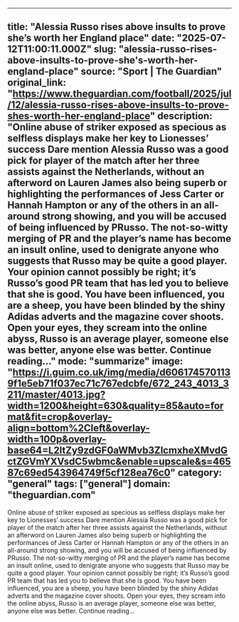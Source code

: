 ---
   title: "Alessia Russo rises above insults to prove she’s worth her England place"
   date: "2025-07-12T11:00:11.000Z"
   slug: "alessia-russo-rises-above-insults-to-prove-she's-worth-her-england-place"
   source: "Sport | The Guardian"
   original_link: "https://www.theguardian.com/football/2025/jul/12/alessia-russo-rises-above-insults-to-prove-shes-worth-her-england-place"
   description: "Online abuse of striker exposed as specious as selfless displays make her key to Lionesses’ success Dare mention Alessia Russo was a good pick for player of the match after her three assists against the Netherlands, without an afterword on Lauren James also being superb or highlighting the performances of Jess Carter or Hannah Hampton or any of the others in an all-around strong showing, and you will be accused of being influenced by PRusso. The not-so-witty merging of PR and the player’s name has become an insult online, used to denigrate anyone who suggests that Russo may be quite a good player. Your opinion cannot possibly be right; it’s Russo’s good PR team that has led you to believe that she is good. You have been influenced, you are a sheep, you have been blinded by the shiny Adidas adverts and the magazine cover shoots. Open your eyes, they scream into the online abyss, Russo is an average player, someone else was better, anyone else was better.  Continue reading..."
   mode: "summarize"
   image: "https://i.guim.co.uk/img/media/d6061745701139f1e5eb71f037ec71c767edcbfe/672_243_4013_3211/master/4013.jpg?width=1200&height=630&quality=85&auto=format&fit=crop&overlay-align=bottom%2Cleft&overlay-width=100p&overlay-base64=L2ltZy9zdGF0aWMvb3ZlcmxheXMvdGctZGVmYXVsdC5wbmc&enable=upscale&s=46587c69ed543964749f5cf128ea76c0"
   category: "general"
   tags: ["general"]
   domain: "theguardian.com"
  ---
  Online abuse of striker exposed as specious as selfless displays make her key to Lionesses’ success Dare mention Alessia Russo was a good pick for player of the match after her three assists against the Netherlands, without an afterword on Lauren James also being superb or highlighting the performances of Jess Carter or Hannah Hampton or any of the others in an all-around strong showing, and you will be accused of being influenced by PRusso. The not-so-witty merging of PR and the player’s name has become an insult online, used to denigrate anyone who suggests that Russo may be quite a good player. Your opinion cannot possibly be right; it’s Russo’s good PR team that has led you to believe that she is good. You have been influenced, you are a sheep, you have been blinded by the shiny Adidas adverts and the magazine cover shoots. Open your eyes, they scream into the online abyss, Russo is an average player, someone else was better, anyone else was better.  Continue reading...